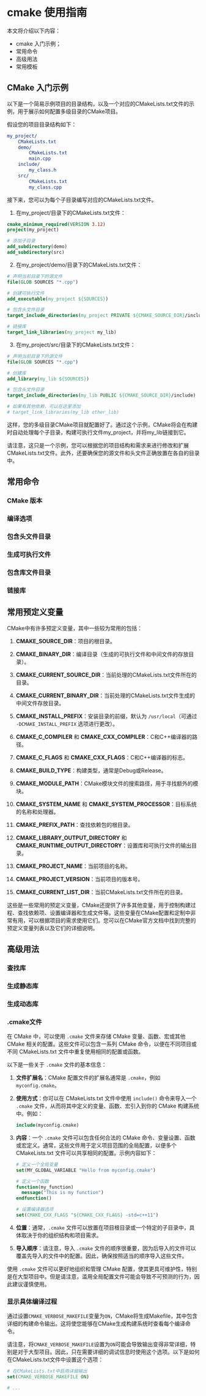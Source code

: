 # cmake 使用指南

本文将介绍以下内容：

- cmake 入门示例；
- 常用命令
- 高级用法
- 常用模板

## CMake 入门示例

以下是一个简易示例项目的目录结构，以及一个对应的CMakeLists.txt文件的示例，用于展示如何配置多级目录的CMake项目。

假设您的项目目录结构如下：

```cmake
my_project/
    CMakeLists.txt
    demo/
        CMakeLists.txt
        main.cpp
    include/
        my_class.h
    src/
        CMakeLists.txt
        my_class.cpp
```

接下来，您可以为每个子目录编写对应的CMakeLists.txt文件。

1. 在my_project/目录下的CMakeLists.txt文件：

```cmake
cmake_minimum_required(VERSION 3.12)
project(my_project)

# 添加子目录
add_subdirectory(demo)
add_subdirectory(src)
```

2. 在my_project/demo/目录下的CMakeLists.txt文件：

```cmake
# 声明当前目录下的源文件
file(GLOB SOURCES "*.cpp")

# 创建可执行文件
add_executable(my_project ${SOURCES})

# 包含头文件目录
target_include_directories(my_project PRIVATE ${CMAKE_SOURCE_DIR}/include)

# 链接库
target_link_libraries(my_project my_lib)
```

3. 在my_project/src/目录下的CMakeLists.txt文件：

```cmake
# 声明当前目录下的源文件
file(GLOB SOURCES "*.cpp")

# 创建库
add_library(my_lib ${SOURCES})

# 包含头文件目录
target_include_directories(my_lib PUBLIC ${CMAKE_SOURCE_DIR}/include)

# 如果有其他依赖，可以在这里添加
# target_link_libraries(my_lib other_lib)
```

这样，您的多级目录CMake项目就配置好了。通过这个示例，CMake将会在构建时自动处理每个子目录，构建可执行文件my_project，并将my_lib链接到它。

请注意，这只是一个示例，您可以根据您的项目结构和需求来进行修改和扩展CMakeLists.txt文件。此外，还要确保您的源文件和头文件正确放置在各自的目录中。

## 常用命令

### CMake 版本

### 编译选项

### 包含头文件目录

### 生成可执行文件

### 包含库文件目录

### 链接库

## 常用预定义变量

CMake中有许多预定义变量，其中一些较为常用的包括：

1. **CMAKE_SOURCE_DIR**：项目的根目录。

2. **CMAKE_BINARY_DIR**：编译目录（生成的可执行文件和中间文件的存放目录）。

3. **CMAKE_CURRENT_SOURCE_DIR**：当前处理的CMakeLists.txt文件所在的目录。

4. **CMAKE_CURRENT_BINARY_DIR**：当前处理的CMakeLists.txt文件生成的中间文件存放目录。

5. **CMAKE_INSTALL_PREFIX**：安装目录的前缀，默认为 `/usr/local`（可通过 `-DCMAKE_INSTALL_PREFIX` 选项进行更改）。

6. **CMAKE_C_COMPILER** 和 **CMAKE_CXX_COMPILER**：C和C++编译器的路径。

7. **CMAKE_C_FLAGS** 和 **CMAKE_CXX_FLAGS**：C和C++编译器的标志。

8. **CMAKE_BUILD_TYPE**：构建类型，通常是Debug或Release。

9. **CMAKE_MODULE_PATH**：CMake模块文件的搜索路径，用于寻找额外的模块。

10. **CMAKE_SYSTEM_NAME** 和 **CMAKE_SYSTEM_PROCESSOR**：目标系统的名称和处理器。

11. **CMAKE_PREFIX_PATH**：查找依赖包的根目录。

12. **CMAKE_LIBRARY_OUTPUT_DIRECTORY** 和 **CMAKE_RUNTIME_OUTPUT_DIRECTORY**：设置库和可执行文件的输出目录。

13. **CMAKE_PROJECT_NAME**：当前项目的名称。

14. **CMAKE_PROJECT_VERSION**：当前项目的版本号。

15. **CMAKE_CURRENT_LIST_DIR**：当前CMakeLists.txt文件所在的目录。

这些是一些常用的预定义变量，CMake还提供了许多其他变量，用于控制构建过程、查找依赖项、设置编译器和生成文件等。这些变量在CMake配置和定制中非常有用，可以根据项目的需求使用它们。您可以在CMake官方文档中找到完整的预定义变量列表以及它们的详细说明。

## 高级用法

### 查找库

### 生成静态库

### 生成动态库

### .cmake文件

在 CMake 中，可以使用 `.cmake` 文件来存储 CMake 变量、函数、宏或其他 CMake 相关的配置。这些文件可以包含一系列 CMake 命令，以便在不同项目或不同 CMakeLists.txt 文件中重复使用相同的配置或函数。

以下是一些关于 `.cmake` 文件的基本信息：

1. **文件扩展名**：CMake 配置文件的扩展名通常是 `.cmake`，例如 `myconfig.cmake`。

2. **使用方式**：你可以在 CMakeLists.txt 文件中使用 `include()` 命令来导入一个 `.cmake` 文件，从而将其中定义的变量、函数、宏引入到你的 CMake 构建系统中。例如：

   ```cmake
   include(myconfig.cmake)
   ```

3. **内容**：一个 `.cmake` 文件可以包含任何合法的 CMake 命令、变量设置、函数或宏定义。通常，这些文件用于定义项目范围的全局配置，以便多个 CMakeLists.txt 文件可以共享相同的配置。示例内容如下：

   ```cmake
   # 定义一个全局变量
   set(MY_GLOBAL_VARIABLE "Hello from myconfig.cmake")

   # 定义一个函数
   function(my_function)
     message("This is my function")
   endfunction()

   # 设置编译器选项
   set(CMAKE_CXX_FLAGS "${CMAKE_CXX_FLAGS} -std=c++11")
   ```

4. **位置**：通常，`.cmake` 文件可以放置在项目根目录或一个特定的子目录中，具体取决于你的组织结构和项目需求。

5. **导入顺序**：请注意，导入 `.cmake` 文件的顺序很重要，因为后导入的文件可以覆盖先导入的文件中的配置。因此，确保按照适当的顺序导入这些文件。

使用 `.cmake` 文件可以更好地组织和管理 CMake 配置，使其更具可维护性，特别是在大型项目中。但是请注意，滥用全局配置文件可能会导致不可预测的行为，因此建议谨慎使用。

### 显示具体编译过程

通过设置`CMAKE_VERBOSE_MAKEFILE`变量为`ON`，CMake将生成Makefile，其中包含详细的构建命令输出。这将使您能够在CMake生成构建系统时查看每个编译命令。

请注意，将`CMAKE_VERBOSE_MAKEFILE`设置为`ON`可能会导致输出变得非常详细，特别是对于大型项目。因此，只在需要详细的调试信息时使用这个选项。以下是如何在CMakeLists.txt文件中设置这个选项：

```cmake
# 在CMakeLists.txt中启用详细输出
set(CMAKE_VERBOSE_MAKEFILE ON)

# ...
```

